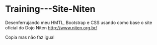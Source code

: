 # Training---Site-Niten
Desenferrujando meu HMTL, Bootstrap e CSS usando como base o site oficial do Dojo Niten http://www.niten.org.br/


Copia mas não faz igual
